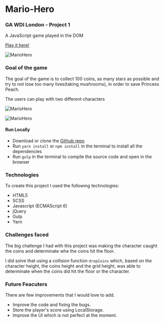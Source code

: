 # Mario-Hero

### GA WDI London - Project 1

A JavaScript game played in the DOM

[Play it here!](https://mario-hero-app.herokuapp.com/ "Here!")

![MarioHero](https://user-images.githubusercontent.com/20437891/32728473-68e2c1b4-c878-11e7-83a4-8543b8768335.png)

### Goal of the game

The goal of the game is to collect 100 coins, as many stars as possible and try to not lose too many lives(taking mushrooms), in order to save Princess Peach.

The users can play with two different characters

![MarioHero](https://user-images.githubusercontent.com/20437891/32728478-713d8dbc-c878-11e7-8e54-4c0fd5e92486.png)


![MarioHero](https://user-images.githubusercontent.com/20437891/32728484-76c03cbc-c878-11e7-9642-a7917264777f.png)

#### Run Locally

- Download or clone the [Github repo](https;//github.com/Gio85/WDI-project1)
- Run `yarn install` or `npm install` in the terminal to install all the dependencies
- Run `gulp` in the terminal to compile the source code and open in the browser

### Technologies

To create this project I used the following technologies:

- HTML5
- SCSS
- Javascript (ECMAScript 6)
- jQuery
- Gulp
- Yarn

### Challenges faced
The big challenge I had with this project was making the character caught the coins and determinate whe the coins hit the floor.

I did solve that using a collision function `dropCoins` which, based on the character height, the coins height and the grid height, was able to determinate when the coins did hit the floor or the character.

### Future Feacuters
There are few improvements that I would love to add.

- Improve the code and fixing the bugs.
- Store the player's score using LocalStorage.
- Improve the UI which is not perfect at the moment.
